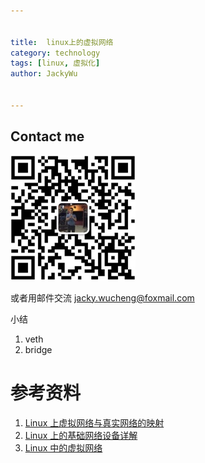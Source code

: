 ```yaml
---

   
title:  linux上的虚拟网络  
category: technology  
tags: [linux, 虚拟化]  
author: JackyWu  
  

---
```


## Contact me

![](/assets/images/weixin-pic-jackywu.jpg)

或者用邮件交流 <a href="mailto:jacky.wucheng@foxmail.com">jacky.wucheng@foxmail.com</a>

小结

1. veth
1. bridge

# 参考资料

1. [Linux 上虚拟网络与真实网络的映射](https://www.ibm.com/developerworks/cn/linux/1312_xiawc_linuxvirtnet/)
2. [Linux 上的基础网络设备详解](https://www.ibm.com/developerworks/cn/linux/1310_xiawc_networkdevice/)
3. [Linux 中的虚拟网络](https://www.ibm.com/developerworks/cn/linux/l-virtual-networking/)
